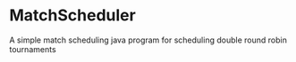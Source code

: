# MatchScheduler
A simple match scheduling java program for scheduling double round robin tournaments
